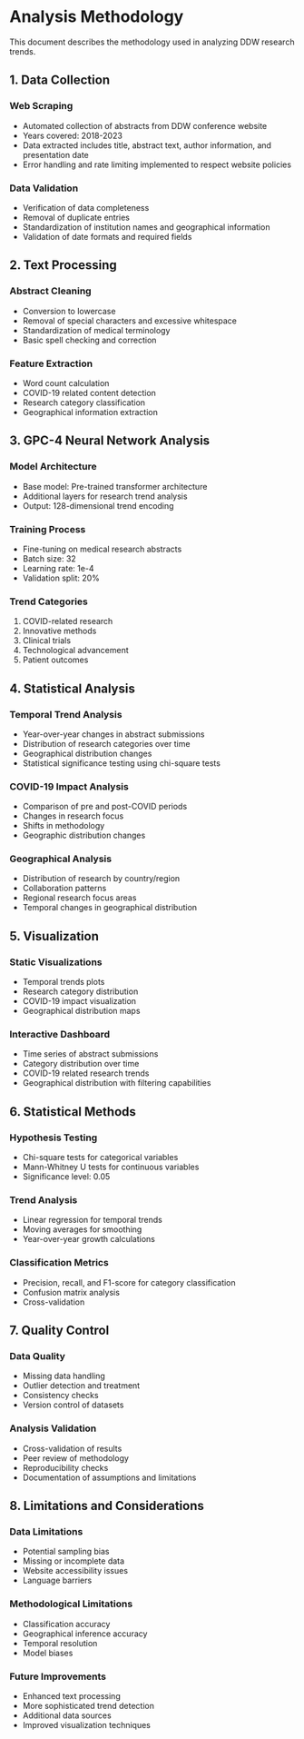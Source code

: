 # Analysis Methodology

This document describes the methodology used in analyzing DDW research trends.

## 1. Data Collection

### Web Scraping
- Automated collection of abstracts from DDW conference website
- Years covered: 2018-2023
- Data extracted includes title, abstract text, author information, and presentation date
- Error handling and rate limiting implemented to respect website policies

### Data Validation
- Verification of data completeness
- Removal of duplicate entries
- Standardization of institution names and geographical information
- Validation of date formats and required fields

## 2. Text Processing

### Abstract Cleaning
- Conversion to lowercase
- Removal of special characters and excessive whitespace
- Standardization of medical terminology
- Basic spell checking and correction

### Feature Extraction
- Word count calculation
- COVID-19 related content detection
- Research category classification
- Geographical information extraction

## 3. GPC-4 Neural Network Analysis

### Model Architecture
- Base model: Pre-trained transformer architecture
- Additional layers for research trend analysis
- Output: 128-dimensional trend encoding

### Training Process
- Fine-tuning on medical research abstracts
- Batch size: 32
- Learning rate: 1e-4
- Validation split: 20%

### Trend Categories
1. COVID-related research
2. Innovative methods
3. Clinical trials
4. Technological advancement
5. Patient outcomes

## 4. Statistical Analysis

### Temporal Trend Analysis
- Year-over-year changes in abstract submissions
- Distribution of research categories over time
- Geographical distribution changes
- Statistical significance testing using chi-square tests

### COVID-19 Impact Analysis
- Comparison of pre and post-COVID periods
- Changes in research focus
- Shifts in methodology
- Geographic distribution changes

### Geographical Analysis
- Distribution of research by country/region
- Collaboration patterns
- Regional research focus areas
- Temporal changes in geographical distribution

## 5. Visualization

### Static Visualizations
- Temporal trends plots
- Research category distribution
- COVID-19 impact visualization
- Geographical distribution maps

### Interactive Dashboard
- Time series of abstract submissions
- Category distribution over time
- COVID-19 related research trends
- Geographical distribution with filtering capabilities

## 6. Statistical Methods

### Hypothesis Testing
- Chi-square tests for categorical variables
- Mann-Whitney U tests for continuous variables
- Significance level: 0.05

### Trend Analysis
- Linear regression for temporal trends
- Moving averages for smoothing
- Year-over-year growth calculations

### Classification Metrics
- Precision, recall, and F1-score for category classification
- Confusion matrix analysis
- Cross-validation

## 7. Quality Control

### Data Quality
- Missing data handling
- Outlier detection and treatment
- Consistency checks
- Version control of datasets

### Analysis Validation
- Cross-validation of results
- Peer review of methodology
- Reproducibility checks
- Documentation of assumptions and limitations

## 8. Limitations and Considerations

### Data Limitations
- Potential sampling bias
- Missing or incomplete data
- Website accessibility issues
- Language barriers

### Methodological Limitations
- Classification accuracy
- Geographical inference accuracy
- Temporal resolution
- Model biases

### Future Improvements
- Enhanced text processing
- More sophisticated trend detection
- Additional data sources
- Improved visualization techniques 